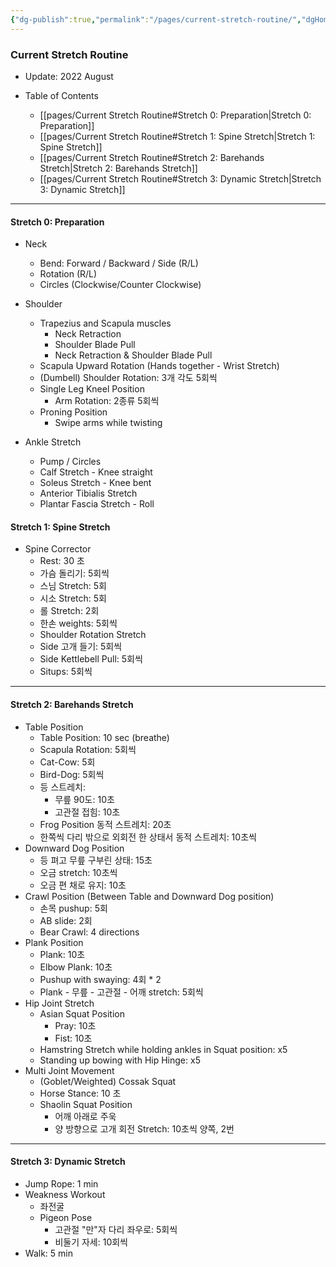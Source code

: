 ```yaml
---
{"dg-publish":true,"permalink":"/pages/current-stretch-routine/","dgHomeLink":true,"dgPassFrontmatter":false}
---
```




### Current Stretch Routine
- Update: 2022 August

- Table of Contents
	- [[pages/Current Stretch Routine#Stretch 0: Preparation|Stretch 0: Preparation]]
	- [[pages/Current Stretch Routine#Stretch 1: Spine Stretch|Stretch 1: Spine Stretch]]
	- [[pages/Current Stretch Routine#Stretch 2: Barehands Stretch|Stretch 2: Barehands Stretch]]
	- [[pages/Current Stretch Routine#Stretch 3: Dynamic Stretch|Stretch 3: Dynamic Stretch]]
	
<div style="page-break-after: always;"></div>


---


#### Stretch 0: Preparation 

- Neck
	- Bend: Forward / Backward / Side (R/L)
	- Rotation (R/L)
	- Circles (Clockwise/Counter Clockwise)
- Shoulder
	- Trapezius and Scapula muscles
		- Neck Retraction
		- Shoulder Blade Pull
		- Neck Retraction & Shoulder Blade Pull
	- Scapula Upward Rotation (Hands together - Wrist Stretch)
	- (Dumbell) Shoulder Rotation: 3개 각도 5회씩
	- Single Leg Kneel Position
		- Arm Rotation: 2종류 5회씩
	- Proning Position
		- Swipe arms while twisting

- Ankle Stretch
	- Pump / Circles 
	- Calf Stretch - Knee straight
	- Soleus Stretch - Knee bent
	- Anterior Tibialis Stretch 
	- Plantar Fascia Stretch - Roll



#### Stretch 1: Spine Stretch
- Spine Corrector
	- Rest: 30 초
	- 가슴 돌리기: 5회씩
	- 스님 Stretch: 5회
	- 시소 Stretch: 5회
	- 롤 Stretch: 2회
	- 한손 weights: 5회씩
	- Shoulder Rotation Stretch
	- Side 고개 들기: 5회씩
	- Side Kettlebell Pull: 5회씩
	- Situps: 5회씩


<div style="page-break-after: always;"></div>


---


 #### Stretch 2: Barehands Stretch

- Table Position
	- Table Position: 10 sec (breathe)
	- Scapula Rotation: 5회씩
	- Cat-Cow: 5회
	- Bird-Dog: 5회씩
	- 등 스트레치:
		- 무릎 90도: 10초
		- 고관절 접힘: 10초 
	- Frog Position 동적 스트레치: 20초
	- 한쪽씩 다리 밖으로 외회전 한 상태서 동적 스트레치: 10초씩
- Downward Dog Position 
	- 등 펴고 무릎 구부린 상태: 15초
	- 오금 stretch: 10초씩
	- 오금 편 채로 유지: 10초
- Crawl Position (Between Table and Downward Dog position)
	- 손목 pushup: 5회
	- AB slide: 2회
	- Bear Crawl: 4 directions
- Plank Position
	- Plank: 10초
	- Elbow Plank: 10초
	- Pushup with swaying: 4회 * 2
	- Plank - 무릎 - 고관절 - 어깨 stretch: 5회씩
- Hip Joint Stretch
	- Asian Squat Position
		- Pray: 10초
		- Fist: 10초
	- Hamstring Stretch while holding ankles in Squat position: x5
	- Standing up bowing with Hip Hinge: x5
- Multi Joint Movement
	- (Goblet/Weighted) Cossak Squat
	- Horse Stance: 10 초
	- Shaolin Squat Position
		- 어깨 아래로 주욱
		- 양 방향으로 고개 회전 Stretch: 10초씩 양쪽, 2번

<div style="page-break-after: always;"></div>

---


#### Stretch 3: Dynamic Stretch
- Jump Rope: 1 min
- Weakness Workout
	- 좌전굴
	- Pigeon Pose
		- 고관절 "만"자 다리 좌우로: 5회씩
		- 비둘기 자세: 10회씩
- Walk: 5 min